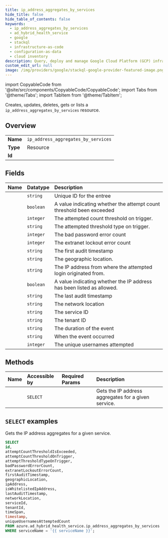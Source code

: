 ```yaml
---
title: ip_address_aggregates_by_services
hide_title: false
hide_table_of_contents: false
keywords:
  - ip_address_aggregates_by_services
  - ad_hybrid_health_service
  - google
  - stackql
  - infrastructure-as-code
  - configuration-as-data
  - cloud inventory
description: Query, deploy and manage Google Cloud Platform (GCP) infrastructure and resources using SQL
custom_edit_url: null
image: /img/providers/google/stackql-google-provider-featured-image.png
---
```


import CopyableCode from '@site/src/components/CopyableCode/CopyableCode';
import Tabs from '@theme/Tabs';
import TabItem from '@theme/TabItem';

Creates, updates, deletes, gets or lists a <code>ip_address_aggregates_by_services</code> resource.

## Overview
<table><tbody>
<tr><td><b>Name</b></td><td><code>ip_address_aggregates_by_services</code></td></tr>
<tr><td><b>Type</b></td><td>Resource</td></tr>
<tr><td><b>Id</b></td><td><CopyableCode code="azure.ad_hybrid_health_service.ip_address_aggregates_by_services" /></td></tr>
</tbody></table>

## Fields
| Name | Datatype | Description |
|:-----|:---------|:------------|
| <CopyableCode code="id" /> | `string` | Unique ID for the entree |
| <CopyableCode code="attemptCountThresholdIsExceeded" /> | `boolean` | A value indicating whether the attempt count threshold been exceeded |
| <CopyableCode code="attemptCountThresholdOnTrigger" /> | `integer` | The attempted count threshold on trigger. |
| <CopyableCode code="attemptThresholdTypeOnTrigger" /> | `string` | The attempted threshold type on trigger. |
| <CopyableCode code="badPasswordErrorCount" /> | `integer` | The bad password error count |
| <CopyableCode code="extranetLockoutErrorCount" /> | `integer` | The extranet lockout error count |
| <CopyableCode code="firstAuditTimestamp" /> | `string` | The first audit timestamp |
| <CopyableCode code="geographicLocation" /> | `string` | The geographic location. |
| <CopyableCode code="ipAddress" /> | `string` | The IP address from where the attempted login originated from. |
| <CopyableCode code="isWhitelistedIpAddress" /> | `boolean` | A value indicating whether the IP address has been listed as allowed. |
| <CopyableCode code="lastAuditTimestamp" /> | `string` | The last audit timestamp |
| <CopyableCode code="networkLocation" /> | `string` | The network location |
| <CopyableCode code="serviceId" /> | `string` | The service ID |
| <CopyableCode code="tenantId" /> | `string` | The tenant ID |
| <CopyableCode code="timeSpan" /> | `string` | The duration of the event |
| <CopyableCode code="timestamp" /> | `string` | When the event occurred |
| <CopyableCode code="uniqueUsernamesAttemptedCount" /> | `integer` | The unique usernames attempted |

## Methods
| Name | Accessible by | Required Params | Description |
|:-----|:--------------|:----------------|:------------|
| <CopyableCode code="list" /> | `SELECT` | <CopyableCode code="serviceName" /> | Gets the IP address aggregates for a given service. |

## `SELECT` examples

Gets the IP address aggregates for a given service.


```sql
SELECT
id,
attemptCountThresholdIsExceeded,
attemptCountThresholdOnTrigger,
attemptThresholdTypeOnTrigger,
badPasswordErrorCount,
extranetLockoutErrorCount,
firstAuditTimestamp,
geographicLocation,
ipAddress,
isWhitelistedIpAddress,
lastAuditTimestamp,
networkLocation,
serviceId,
tenantId,
timeSpan,
timestamp,
uniqueUsernamesAttemptedCount
FROM azure.ad_hybrid_health_service.ip_address_aggregates_by_services
WHERE serviceName = '{{ serviceName }}';
```